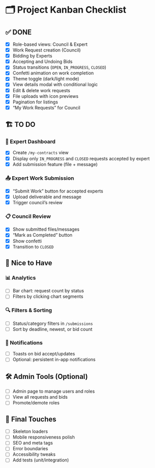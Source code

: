 
# 🗂️ Project Kanban Checklist

## ✅ DONE
- [x] Role-based views: Council & Expert  
- [x] Work Request creation (Council)  
- [x] Bidding by Experts  
- [x] Accepting and Undoing Bids  
- [x] Status transitions (`OPEN`, `IN_PROGRESS`, `CLOSED`)  
- [x] Confetti animation on work completion  
- [x] Theme toggle (dark/light mode)  
- [x] View details modal with conditional logic  
- [x] Edit & delete work requests  
- [x] File uploads with icon previews  
- [x] Pagination for listings  
- [x] “My Work Requests” for Council  

## 🏗️ TO DO

### 📂 Expert Dashboard
- [x] Create `/my-contracts` view  
- [x] Display only `IN_PROGRESS` and `CLOSED` requests accepted by expert  
- [x] Add submission feature (file + message)  

### 📤 Expert Work Submission
- [x] “Submit Work” button for accepted experts  
- [x] Upload deliverable and message  
- [x] Trigger council’s review  

### 📋 Council Review
- [x] Show submitted files/messages  
- [x] “Mark as Completed” button  
- [x] Show confetti  
- [x] Transition to `CLOSED`  

## 🧠 Nice to Have

### 📊 Analytics
- [ ] Bar chart: request count by status  
- [ ] Filters by clicking chart segments  

### 🔍 Filters & Sorting
- [ ] Status/category filters in `/submissions`  
- [ ] Sort by deadline, newest, or bid count  

### 🔔 Notifications
- [ ] Toasts on bid accept/updates  
- [ ] Optional: persistent in-app notifications  

## 🛠️ Admin Tools (Optional)
- [ ] Admin page to manage users and roles  
- [ ] View all requests and bids  
- [ ] Promote/demote roles  

## 🧽 Final Touches
- [ ] Skeleton loaders  
- [ ] Mobile responsiveness polish  
- [ ] SEO and meta tags  
- [ ] Error boundaries  
- [ ] Accessibility tweaks  
- [ ] Add tests (unit/integration)
